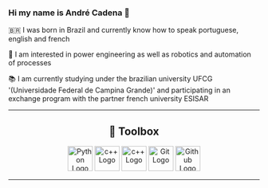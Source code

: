 ### Hi my name is André Cadena 👋

<!--
**AndreCadena/AndreCadena** is a ✨ _special_ ✨ repository because its `README.md` (this file) appears on your GitHub profile.

Here are some ideas to get you started:
-->
🇧🇷 I was born in Brazil and currently know how to speak portuguese, english and french

👀 I am interested in power engineering as well as robotics and automation of processes

📚 I am currently studying under the brazilian university UFCG '(Universidade Federal de Campina Grande)' and participating in an exchange program with the partner french university ESISAR

---

<h2 align = center> 🧰 Toolbox </h2>
<div align = "center">
<img src="https://cdn.jsdelivr.net/gh/devicons/devicon/icons/python/python-original.svg" alt="Python Logo" width="50" height="50"/> <img src="https://cdn.jsdelivr.net/gh/devicons/devicon/icons/jupyter/jupyter-original-wordmark.svg" alt="c++ Logo" width="50" height="50"/> <img src="https://cdn.jsdelivr.net/gh/devicons/devicon/icons/cplusplus/cplusplus-original.svg" alt="c++ Logo" width="50" height="50"/> <img src="https://cdn.jsdelivr.net/gh/devicons/devicon/icons/git/git-original.svg" alt="Git Logo" width="50" height="50"/> <img src="https://cdn.jsdelivr.net/gh/devicons/devicon/icons/github/github-original-wordmark.svg" alt="Github Logo" width="50" height="50"/> 
</div>

---
